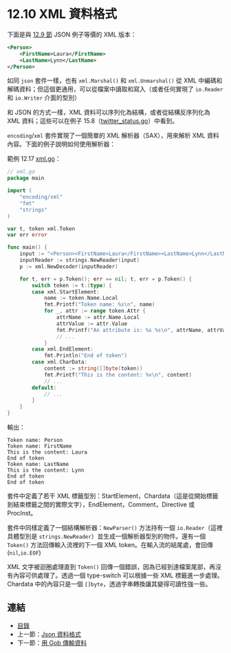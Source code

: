 # 12.10 XML 資料格式

下面是與 [12.9 節](12.9.md) JSON 例子等價的 XML 版本：

```xml
<Person>
    <FirstName>Laura</FirstName>
    <LastName>Lynn</LastName>
</Person>
```

如同 `json` 套件一樣，也有 `xml.Marshal()` 和 `xml.Unmarshal()` 從 XML 中編碼和解碼資料；但這個更通用，可以從檔案中讀取和寫入（或者任何實現了 `io.Reader` 和 `io.Writer` 介面的型別）

和 JSON 的方式一樣，XML 資料可以序列化為結構，或者從結構反序列化為 XML 資料；這些可以在例子 15.8（[twitter_status.go](examples/chapter_15/twitter_status.go)）中看到。

`encoding`/`xml` 套件實現了一個簡單的 XML 解析器（SAX），用來解析 XML 資料內容。下面的例子說明如何使用解析器：

範例 12.17 [xml.go](examples/chapter_12/xml.go)：

```go
// xml.go
package main

import (
	"encoding/xml"
	"fmt"
	"strings"
)

var t, token xml.Token
var err error

func main() {
	input := "<Person><FirstName>Laura</FirstName><LastName>Lynn</LastName></Person>"
	inputReader := strings.NewReader(input)
	p := xml.NewDecoder(inputReader)

	for t, err = p.Token(); err == nil; t, err = p.Token() {
		switch token := t.(type) {
		case xml.StartElement:
			name := token.Name.Local
			fmt.Printf("Token name: %s\n", name)
			for _, attr := range token.Attr {
				attrName := attr.Name.Local
				attrValue := attr.Value
				fmt.Printf("An attribute is: %s %s\n", attrName, attrValue)
				// ...
			}
		case xml.EndElement:
			fmt.Println("End of token")
		case xml.CharData:
			content := string([]byte(token))
			fmt.Printf("This is the content: %v\n", content)
			// ...
		default:
			// ...
		}
	}
}
```

輸出：

```
Token name: Person
Token name: FirstName
This is the content: Laura
End of token
Token name: LastName
This is the content: Lynn
End of token
End of token
```

套件中定義了若干 XML 標籤型別：StartElement，Chardata（這是從開始標籤到結束標籤之間的實際文字），EndElement，Comment，Directive 或 ProcInst。

套件中同樣定義了一個結構解析器：`NewParser()` 方法持有一個 `io.Reader`（這裡具體型別是 `strings.NewReader`）並生成一個解析器型別的物件。還有一個 `Token()` 方法回傳輸入流裡的下一個 XML token。在輸入流的結尾處，會回傳 (`nil`,`io.EOF`)

XML 文字被迴圈處理直到 `Token()` 回傳一個錯誤，因為已經到達檔案尾部，再沒有內容可供處理了。透過一個 type-switch 可以根據一些 XML 標籤進一步處理。Chardata 中的內容只是一個 `[]byte`，透過字串轉換讓其變得可讀性強一些。

## 連結

- [目錄](directory.md)
- 上一節：[Json 資料格式](12.9.md)
- 下一節：[用 Gob 傳輸資料](12.11.md)
